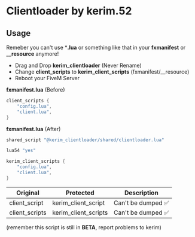 # Clientloader by kerim.52

## Usage
Remeber you can't use ***.lua** or something like that in your **fxmanifest** or 
**__resource** anymore!
- Drag and Drop **kerim_clientloader** (Never Rename)
- Change **client_scripts** to **kerim_client_scripts** (fxmanifest/__resource)
- Reboot your FiveM Server


**fxmanifest.lua** (Before)
```LUA
client_scripts {
    "config.lua", 
    "client.lua",
}
```

**fxmanifest.lua** (After)
```LUA
shared_script "@kerim_clientloader/shared/clientloader.lua"

lua54 "yes"

kerim_client_scripts {
    "config.lua",
    "client.lua",
}
```

| Original | Protected | Description |
| ------------- | ------------- | ------------- |
| client_script | kerim_client_script | Can't be dumped ✅|
| client_scripts | kerim_client_scripts | Can't be dumped ✅|

(remember this script is still in **BETA**, report problems to kerim)
